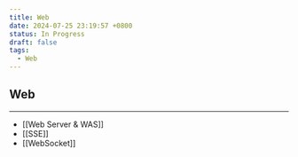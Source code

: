 ```yaml
---
title: Web
date: 2024-07-25 23:19:57 +0800
status: In Progress
draft: false
tags:
  - Web
---
```

## Web
---
- [[Web Server & WAS]]
- [[SSE]]
- [[WebSocket]]
